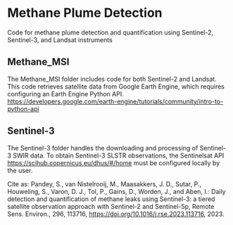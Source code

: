 # Methane Plume Detection 
Code for methane plume detection and quantification using Sentinel-2, Sentinel-3, and Landsat instruments

## Methane_MSI

The Methane_MSI folder includes code for both Sentinel-2 and Landsat. This code retrieves satellite data from Google Earth Engine, which requires configuring an Earth Engine Python API.
https://developers.google.com/earth-engine/tutorials/community/intro-to-python-api

## Sentinel-3 
The Sentinel-3 folder handles the downloading and processing of Sentinel-3 SWIR data. To obtain Sentinel-3 SLSTR observations, the Sentinelsat API https://scihub.copernicus.eu/dhus/#/home must be configured locally by the user.




Cite as: Pandey, S., van Nistelrooij, M., Maasakkers, J. D., Sutar, P., Houweling, S., Varon, D. J., Tol, P., Gains, D., Worden, J., and Aben, I.: Daily detection and quantification of methane leaks using Sentinel-3: a tiered satellite observation approach with Sentinel-2 and Sentinel-5p, Remote Sens. Environ., 296, 113716, https://doi.org/10.1016/j.rse.2023.113716, 2023.



